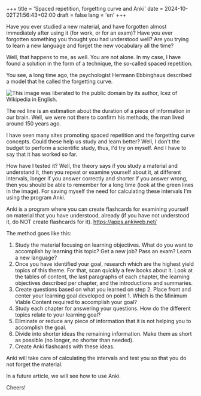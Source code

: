 +++
title = 'Spaced repetition, forgetting curve and Anki'
date = 2024-10-02T21:56:43+02:00
draft = false
lang = 'en'
+++

Have you ever studied a new material, and have forgotten almost immediately after using it (for work, or for an exam)? Have you ever forgotten something you thought you had understood well? Are you trying to learn a new language and forget the new vocabulary all the time?

Well, that happens to me, as well. You are not alone. In my case, I have found a solution in the form of a technique, the so-called spaced repetition.

You see, a long time ago, the psychologist Hermann Ebbinghaus described a model that he called the forgetting curve.
 
![This image was liberated to the public domain by its author, Icez of Wikipedia in English.](/img/forgetting_curve.png)

The red line is an estimation about the duration of a piece of information in our brain. Well, we were not there to confirm his methods, the man lived around 150 years ago.

I have seen many sites promoting spaced repetition and the forgetting curve concepts. Could these help us study and learn better? Well, I don't the budget to perform a scientific study, thus, I'd try on myself. And I have to say that it has worked so far.

How have I tested it? Well, the theory says if you study a material and understand it, then you repeat or examine yourself about it, at different intervals, longer if you answer correctly and shorter if you answer wrong, then you should be able to remember for a long time (look at the green lines in the image). For saving myself the need for calculating these intervals I'm using the program Anki.

Anki is a program where you can create flashcards for examining yourself on material that you have understood, already (if you have not understood it, do NOT create flashcards for it).
https://apps.ankiweb.net/

The method goes like this:
1. Study the material focusing on learning objectives. What do you want to accomplish by learning this topic? Get a new job? Pass an exam? Learn a new language?
2. Once you have identified your goal, research which are the highest yield topics of this theme. For that, scan quickly a few books about it. Look at the tables of content, the last paragraphs of each chapter, the learning objectives described per chapter, and the introductions and summaries.
3. Create questions based on what you learned on step 2. Place front and center your learning goal developed on point 1. Which is the Minimum Viable Content required to accomplish your goal?
4. Study each chapter for answering your questions. How do the different topics relate to your learning goal?
5. Eliminate or reduce any piece of information that it is not helping you to accomplish the goal.
6. Divide into shorter ideas the remaining information. Make them as short as possible (no longer, no shorter than needed).
7. Create Anki flashcards with these ideas.

Anki will take care of calculating the intervals and test you so that you do not forget the material.

In a future article, we will see how to use Anki.

Cheers!
